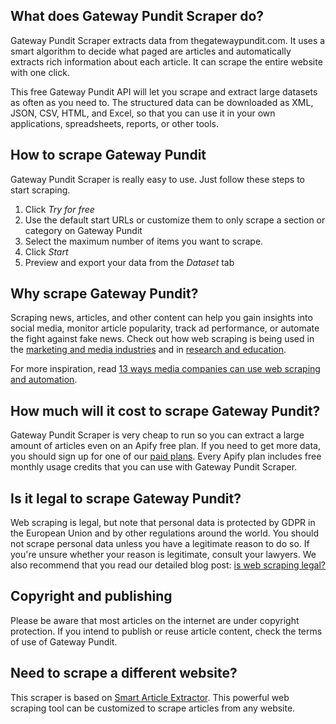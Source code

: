 ## What does Gateway Pundit Scraper do?
Gateway Pundit Scraper extracts data from thegatewaypundit.com. It uses a smart algorithm to decide what paged are articles and automatically extracts rich information about each article. It can scrape the entire website with one click.

This free Gateway Pundit API will let you scrape and extract large datasets as often as you need to. The structured data can be downloaded as XML, JSON, CSV, HTML, and Excel, so that you can use it in your own applications, spreadsheets, reports, or other tools.

## How to scrape Gateway Pundit
Gateway Pundit Scraper is really easy to use. Just follow these steps to start scraping.

1. Click *Try for free*
2. Use the default start URLs or customize them to only scrape a section or category on Gateway Pundit
3. Select the maximum number of items you want to scrape.
4. Click *Start*
5. Preview and export your data from the *Dataset* tab

## Why scrape Gateway Pundit?
Scraping news, articles, and other content can help you gain insights into social media, monitor article popularity, track ad performance, or automate the fight against fake news. Check out how web scraping is being used in the [marketing and media industries](https://apify.com/industries/marketing-and-media) and in [research and education](https://apify.com/industries/research-and-education). 

For more inspiration, read [13 ways media companies can use web scraping and automation](https://blog.apify.com/how-can-the-media-use-web-scraping-and-automation/).

## How much will it cost to scrape Gateway Pundit?
Gateway Pundit Scraper is very cheap to run so you can extract a large amount of articles even on an Apify free plan. If you need to get more data, you should sign up for one of our [paid plans](https://apify.com/pricing). Every Apify plan includes free monthly usage credits that you can use with Gateway Pundit Scraper.

## Is it legal to scrape Gateway Pundit?
Web scraping is legal, but note that personal data is protected by GDPR in the European Union and by other regulations around the world. You should not scrape personal data unless you have a legitimate reason to do so. If you're unsure whether your reason is legitimate, consult your lawyers. We also recommend that you read our detailed blog post: [is web scraping legal?](https://blog.apify.com/is-web-scraping-legal/)

## Copyright and publishing
Please be aware that most articles on the internet are under copyright protection. If you intend to publish or reuse article content, check the terms of use of Gateway Pundit.

## Need to scrape a different website?
This scraper is based on [Smart Article Extractor](https://apify.com/lukaskrivka/article-extractor-smart). This powerful web scraping tool can be customized to scrape articles from any website.